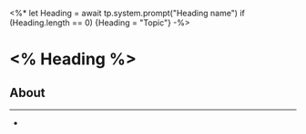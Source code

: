 <%*
let Heading = await tp.system.prompt("Heading name")
if (Heading.length == 0) {Heading = "Topic"}
-%>
# <% Heading %>

## About
---
-